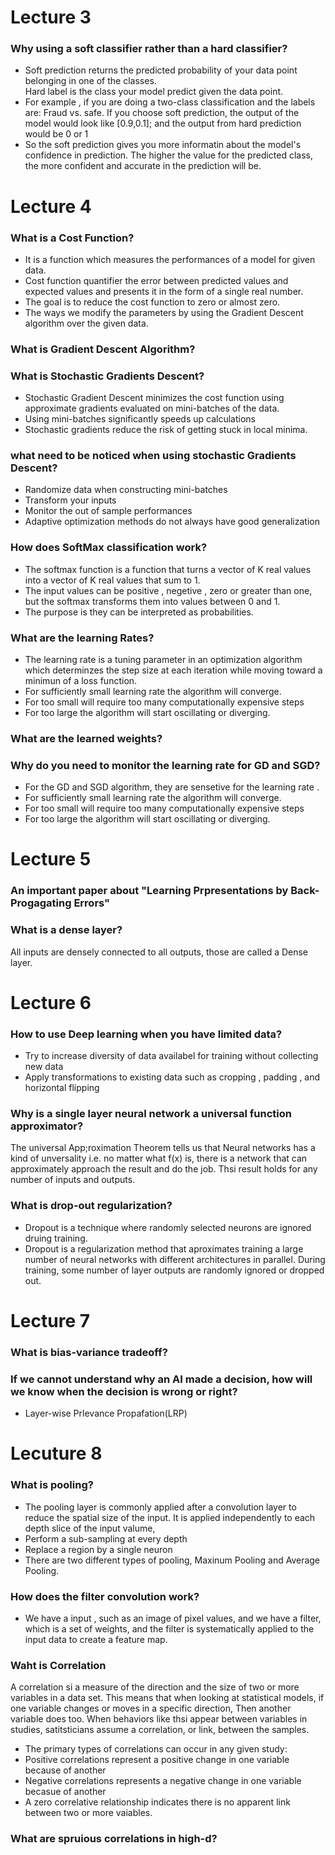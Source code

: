 # Lecture 3
### Why using a soft classifier rather than a hard classifier?
* Soft prediction returns the predicted probability of your data point belonging in one of the classes. \
  Hard label is the class your model predict given the data point.
* For example , if you are doing a two-class classification and the labels are: Fraud vs. safe. 
  If you choose soft prediction, the output of the model would look like 
 [0.9,0.1]; and the output from hard prediction would be 0 or 1
* So the soft prediction gives you more informatin about the model's confidence in prediction. 
  The higher the value for the predicted class, the more confident and accurate in the prediction will be.
  
# Lecture 4

### What is a Cost Function?
* It is a function which measures the performances of a model for given data.
* Cost function quantifier the error between predicted values and expected values and presents it in the form of a single real number.
* The goal is to reduce the cost function to zero or almost zero. 
* The ways we modify the parameters by using the Gradient Descent algorithm over the given data.


### What is Gradient Descent Algorithm?

### What is Stochastic Gradients Descent?
* Stochastic Gradient Descent minimizes the cost function using approximate gradients evaluated on mini-batches of the data.
* Using mini-batches significantly speeds up calculations
* Stochastic gradients reduce the risk of getting stuck in local minima.

### what need to be noticed when using stochastic Gradients Descent?
* Randomize data when constructing mini-batches
* Transform your inputs
* Monitor the out of sample performances
* Adaptive optimization methods do not always have good generalization

### How does SoftMax classification work?
* The softmax function is a function that turns a vector of K real values into a vector of K real values that sum to 1. 
* The input values can be positive , negetive , zero or greater than one, but the softmax transforms them into values between 0 and 1. 
* The purpose is they can be interpreted as probabilities.

### What are the learning Rates?
* The learning rate is a tuning parameter in an optimization algorithm which determinzes the step size at each iteration while
  moving toward a minimun of a loss function. 
* For sufficiently small learning rate the algorithm will converge.
* For too small will require too many computationally expensive steps
* For too large the algorithm will start oscillating or diverging.
### What are the learned weights?

### Why do you need to monitor the learning rate for GD and SGD?
* For the GD and SGD algorithm, they are sensetive for the learning rate .
* For sufficiently small learning rate the algorithm will converge.
* For too small will require too many computationally expensive steps
* For too large the algorithm will start oscillating or diverging.

# Lecture 5
### An important paper about "Learning Prpresentations by Back-Progagating Errors"

### What is a dense layer?
All inputs are densely connected to all outputs, those are called a Dense layer.


# Lecture 6
### How to use Deep learning when you have limited data?
* Try to increase diversity of data availabel for training without collecting new data
* Apply transformations to existing data such as cropping , padding , and horizontal flipping

### Why is a single layer neural network a universal function approximator?
The universal App;roximation Theorem tells us that Neural networks has a kind of unversality i.e.
no matter what f(x) is, there is a network that can approximately approach the result and do the job. 
Thsi result holds for any number of inputs and outputs.

### What is drop-out regularization?
* Dropout is a technique where randomly selected neurons are ignored druing training.
* Dropout is a regularization method that aproximates training a large number of neural networks with different architectures in parallel.
  During training, some number of layer outputs are randomly ignored or dropped out.
  
# Lecture 7
### What is bias-variance tradeoff?

### If we cannot understand why an AI made a decision, how will we know when the decision is wrong or right?
* Layer-wise Prlevance Propafation(LRP)

# Lecuture 8
### What is pooling?
* The pooling layer is commonly applied after a convolution layer to reduce the spatial size of the input. It is applied independently to each depth slice of the input valume,
* Perform a sub-sampling at every depth
* Replace a region by a single neuron
* There are two different types of pooling, Maxinum Pooling and Average Pooling.
### How does the filter convolution work?
* We have a input , such as an image of pixel values, and we have a filter, which is a set of weights,
  and the filter is systematically applied to the input data to create a feature map.
### Waht is Correlation
A correlation si a measure of the direction and the size of two or more variables in a data set.
This means that when looking at statistical models, if one variable changes or moves in a specific direction,
Then another variable does too. When behaviors like thsi appear between variables in studies, satitsticians assume a correlation,
or link, between the samples. 
* The primary types of correlations can occur in any given study:
* Positive correlations represent a positive change in one variable because of another
* Negative correlations represents a negative change in one variable becasue of another
* A zero correlative relationship indicates there is no apparent link between two or more vaiables.
### What are spruious correlations in high-d?


